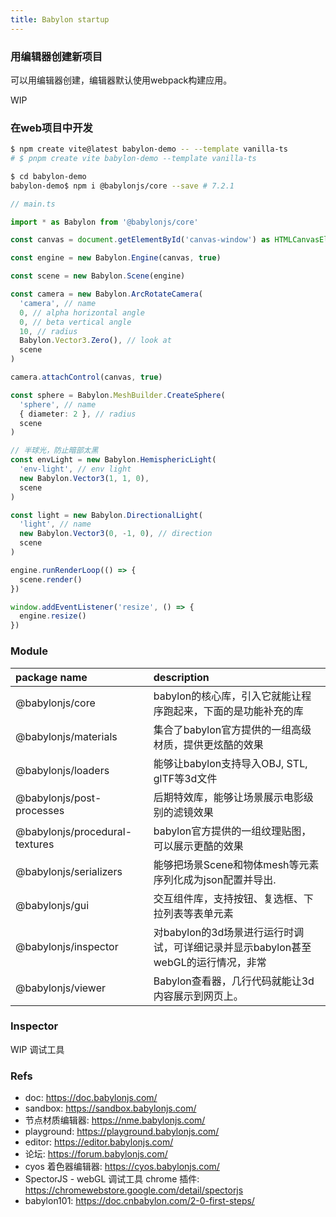 ```yaml
---
title: Babylon startup
---
```


### 用编辑器创建新项目
 
可以用编辑器创建，编辑器默认使用webpack构建应用。 

WIP

### 在web项目中开发
 
``` bash
$ npm create vite@latest babylon-demo -- --template vanilla-ts
# $ pnpm create vite babylon-demo --template vanilla-ts

$ cd babylon-demo
babylon-demo$ npm i @babylonjs/core --save # 7.2.1
``` 


``` ts
// main.ts

import * as Babylon from '@babylonjs/core'

const canvas = document.getElementById('canvas-window') as HTMLCanvasElement

const engine = new Babylon.Engine(canvas, true)

const scene = new Babylon.Scene(engine)

const camera = new Babylon.ArcRotateCamera(
  'camera', // name
  0, // alpha horizontal angle
  0, // beta vertical angle
  10, // radius
  Babylon.Vector3.Zero(), // look at
  scene
)

camera.attachControl(canvas, true)

const sphere = Babylon.MeshBuilder.CreateSphere(
  'sphere', // name
  { diameter: 2 }, // radius
  scene
)

// 半球光，防止暗部太黑 
const envLight = new Babylon.HemisphericLight(
  'env-light', // env light
  new Babylon.Vector3(1, 1, 0), 
  scene
)

const light = new Babylon.DirectionalLight(
  'light', // name
  new Babylon.Vector3(0, -1, 0), // direction
  scene
)

engine.runRenderLoop(() => {
  scene.render()
})

window.addEventListener('resize', () => {
  engine.resize()
})
```

### Module

| package name | description |
|:---|:---|
|@babylonjs/core | babylon的核心库，引入它就能让程序跑起来，下面的是功能补充的库|
|@babylonjs/materials | 集合了babylon官方提供的一组高级材质，提供更炫酷的效果|
|@babylonjs/loaders | 能够让babylon支持导入OBJ, STL, glTF等3d文件|
|@babylonjs/post-processes | 后期特效库，能够让场景展示电影级别的滤镜效果|
|@babylonjs/procedural-textures | babylon官方提供的一组纹理贴图，可以展示更酷的效果|
|@babylonjs/serializers | 能够把场景Scene和物体mesh等元素序列化成为json配置并导出.|
|@babylonjs/gui | 交互组件库，支持按钮、复选框、下拉列表等表单元素|
|@babylonjs/inspector | 对babylon的3d场景进行运行时调试，可详细记录并显示babylon甚至webGL的运行情况，非常|强大
|@babylonjs/viewer | Babylon查看器，几行代码就能让3d内容展示到网页上。|


### Inspector

WIP 调试工具

### Refs

- doc: <https://doc.babylonjs.com/>
- sandbox: <https://sandbox.babylonjs.com/>
- 节点材质编辑器: <https://nme.babylonjs.com/>
- playground: <https://playground.babylonjs.com/>
- editor: <https://editor.babylonjs.com/>
- 论坛: <https://forum.babylonjs.com/>
- cyos 着色器编辑器: <https://cyos.babylonjs.com/>
- SpectorJS - webGL 调试工具 chrome 插件: <https://chromewebstore.google.com/detail/spectorjs>
- babylon101: <https://doc.cnbabylon.com/2-0-first-steps/>